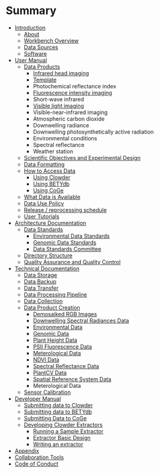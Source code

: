 # Summary

* [Introduction](README.md)
    * [About](about.md)
    * [Workbench Overview](workbench-overview.md)
    * [Data Sources](data-sources.md)
    * [Software](software.md)
* [User Manual](user-manual.md)
    * [Data Products](data-products.md)
        * [Infrared head imaging](flir.md)
        * [Template](template.md)
        * Photochemical reflectance index
        * [Fluorescence intensity imaging](fluorescence-intensity-imaging.md)
        * Short-wave infrared
        * [Visible light imaging](visible-light-imaging.md)
        * Visible-near-infrared imaging
        * Atmospheric carbon dioxide
        * Downwelling radiance
        * Downwelling photosynthetically active radiation
        * Environmental conditions
        * Spectral reflectance
        * Weather station
    * [Scientific Objectives and Experimental Design](scientific-objectives-and-experimental-design.md)
    * [Data Formatting](data-formatting.md)
    * [How to Access Data](how-to-access-data.md)
        * [Using Clowder](using-clowder.md)
        * [Using BETYdb](using-betydb.md)
        * [Using CoGe](using-coge.md)
    * [What Data is Available](what-data-is-available.md)
    * [Data Use Policy](data_release_policy.md)
    * [Release \/ reprocessing schedule](s.md)
    * [User Tutorials](user-tutorials.md)
* [Architecture Documentation](architecture-documentation.md)
    * [Data Standards](data-standards.md)
        * [Environmental Data Standards](environmental-data.md)
        * [Genomic Data Standards](genomic-data-standards.md)
        * [Data Standards Committee](data-standards-committee.md)
    * [Directory Structure](directory-structure.md)
    * [Quality Assurance and Quality Control](qaqc.md)
* [Technical Documentation](technical-documentation.md)
    * [Data Storage](data-storage.md)
    * [Data Backup](data-backup.md)
    * [Data Transfer](data-transfer.md)
    * [Data Processing Pipeline](data-processing-pipeline.md)
    * [Data Collection](data-collection.md)
    * [Data Product Creation](data-product-creation.md)
        * [Demosaiked RGB Images](demosaiced-rgb-image-product-creation.md)
        * [Downwelling Spectral Radiances Data](downwelling-spectral-radiances-data.md)
        * [Environmental Data](environmental-data-product.md)
        * [Genomic Data](genomic-data-product.md)
        * [Plant Height Data](plant-height-data.md)
        * [PSII Fluorescence Data](psii-fluorescence-data.md)
        * [Meterological Data](meterological-data.md)
        * [NDVI Data](ndvi-data.md)
        * [Spectral Reflectance Data](spectral-reflectance-data-product.md)
        * [PlantCV Data](plantcv-data-product.md)
        * [Spatial Reference System Data](spatial-reference-system-data.md)
        * Meterological Data
    * [Sensor Calibration](sensor-calibration.md)
* [Developer Manual](developer-manual.md)
    * [Submitting data to Clowder](submitting-data-to-clowder.md)
    * [Submitting data to BETYdb](submitting-data-to-betydb.md)
    * [Submitting Data to CoGe](submitting-data-to-coge.md)
    * [Developing Clowder Extractors](developing-clowder-extractors.md)
        * [Running a Sample Extractor](running-a-sample-extractor.md)
        * [Extractor Basic Design](extractor-basic-design.md)
        * [Writing an extractor](writing-an-extractor.md)
* [Appendix](appendix.md)
* [Collaboration Tools](collaboration_tools.md)
* [Code of Conduct](code_of_conduct.md)

